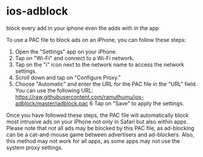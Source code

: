 # ios-adblock
block every add in your iphone even the adds with in the app

To use a PAC file to block ads on an iPhone, you can follow these steps:

1. Open the "Settings" app on your iPhone.
2. Tap on "Wi-Fi" and connect to a Wi-Fi network.
3. Tap on the "i" icon next to the network name to access the network settings.
4. Scroll down and tap on "Configure Proxy."
5. Choose "Automatic" and enter the URL for the PAC file in the "URL" field. You can use the following URL: https://raw.githubusercontent.com/ramuthumu/ios-adblock/master/iadblock.pac
6 Tap on "Save" to apply the settings.

Once you have followed these steps, the PAC file will automatically block most intrusive ads on your iPhone not only in Safari but also within apps. Please note that not all ads may be blocked by this PAC file, as ad-blocking can be a cat-and-mouse game between advertisers and ad-blockers. Also, this method may not work for all apps, as some apps may not use the system proxy settings.
